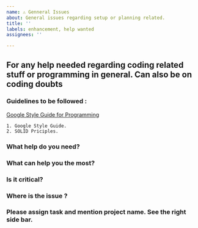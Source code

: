 ```yaml
---
name: ⚠ Genneral Issues
about: General issues regarding setup or planning related.
title: ''
labels: enhancement, help wanted
assignees: ''

---
```

<!-- DO NOT DELETE 
validate_template=true
template_path=.github/ISSUE_TEMPLATE/general.md
-->


## For any help needed regarding coding related stuff or programming in general. Can also be on coding doubts

### Guidelines to be followed : 

[Google Style Guide for Programming](http://google.github.io/styleguide/)

```
1. Google Style Guide.
2. SOLID Priciples.
```

### What help do you need?

### What can help you the most?

### Is it critical?


### Where is the issue ?
<!-- Frontend, Backend, APIs, Framework, Project-Related -->



### Please assign task and mention project name. See the right side bar.



